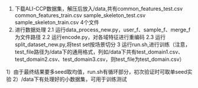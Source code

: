 1. 下载ALI-CCP数据集，解压后放入/data,共有common_features_test.csv  common_features_train.csv  sample_skeleton_test.csv sample_skeleton_train.csv 4个文件
2. 进行数据处理
2.1 运行data_process_new.py，user_f、sample_f、merge_f为文件路径
2.2 运行encode.py，对各域特征进行重编码
2.3 运行split_dataset_new.py,将test set按场景切分
3 运行run.sh,进行训练（注意，test_file路径为/data下的通用格式，列如/data下共有test_domain1.csv、test_domain2.csv、test_domain3.csv，则test_file为test_domain.csv）

1）由于最终结果要多seed取均值，run.sh有循环部分，初次验证时可取单seed实验
2）/data下有处理好的小数据集，可用于训练测试